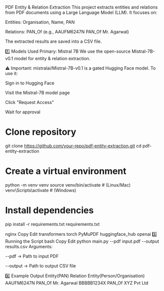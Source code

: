 PDF Entity & Relation Extraction
This project extracts entities and relations from PDF documents using a Large Language Model (LLM).
It focuses on:

Entities: Organisation, Name, PAN

Relations: PAN_Of (e.g., AAUFM6247N PAN_Of Mr. Agarwal)

The extracted results are saved into a CSV file.

1️⃣ Models Used
Primary: Mistral 7B
We use the open-source Mistral-7B-v0.1 model for entity & relation extraction.

⚠ Important:
mistralai/Mistral-7B-v0.1 is a gated Hugging Face model.
To use it:

Sign in to Hugging Face

Visit the Mistral-7B model page

Click "Request Access"

Wait for approval


# Clone repository
git clone https://github.com/your-repo/pdf-entity-extraction.git
cd pdf-entity-extraction

# Create a virtual environment
python -m venv venv
source venv/bin/activate   # (Linux/Mac)
venv\Scripts\activate      # (Windows)

# Install dependencies
pip install -r requirements.txt
requirements.txt

nginx
Copy
Edit
transformers
torch
PyMuPDF
huggingface_hub
openai
3️⃣ Running the Script
bash
Copy
Edit
python main.py --pdf input.pdf --output results.csv
Arguments:

--pdf → Path to input PDF

--output → Path to output CSV file

4️⃣ Example Output
Entity(PAN)	Relation	Entity(Person/Organisation)
AAUFM6247N	PAN_Of	Mr. Agarwal
BBBBB1234X	PAN_Of	XYZ Pvt Ltd
